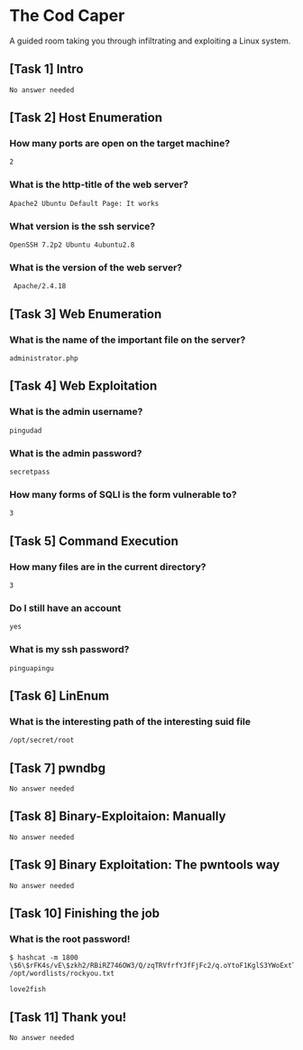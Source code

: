 # The Cod Caper
 
A guided room taking you through infiltrating and exploiting a Linux system.

## [Task 1] Intro
```
No answer needed
```


## [Task 2] Host Enumeration

### How many ports are open on the target machine?
```
2
```

### What is the http-title of the web server?
```
Apache2 Ubuntu Default Page: It works
```

### What version is the ssh service?
```
OpenSSH 7.2p2 Ubuntu 4ubuntu2.8
```

### What is the version of the web server?
```
 Apache/2.4.18
```


## [Task 3] Web Enumeration

### What is the name of the important file on the server?
```
administrator.php
```


## [Task 4] Web Exploitation

### What is the admin username?
```
pingudad
```

### What is the admin password?
```
secretpass
```

### How many forms of SQLI is the form vulnerable to?
```
3
```


## [Task 5] Command Execution

### How many files are in the current directory?
```
3
```

### Do I still have an account
```
yes
```

### What is my ssh password?
```
pinguapingu
```


## [Task 6] LinEnum

### What is the interesting path of the interesting suid file
```
/opt/secret/root
```



## [Task 7] pwndbg
```
No answer needed
```


## [Task 8] Binary-Exploitaion: Manually
```
No answer needed
```


## [Task 9] Binary Exploitation: The pwntools way
```
No answer needed
```


## [Task 10] Finishing the job

### What is the root password!
```
$ hashcat -m 1800 \$6\$rFK4s/vE\$zkh2/RBiRZ746OW3/Q/zqTRVfrfYJfFjFc2/q.oYtoF1KglS3YWoExtT3cvA3ml9UtDS8PFzCk902AsWx00Ck. /opt/wordlists/rockyou.txt

love2fish
```


## [Task 11] Thank you!
```
No answer needed
```